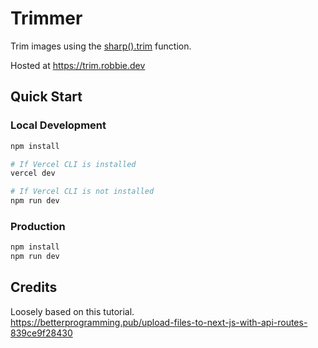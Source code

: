 # Trimmer
Trim images using the [sharp().trim](https://sharp.pixelplumbing.com/api-resize#trim) function.

Hosted at https://trim.robbie.dev

## Quick Start

### Local Development
```bash
npm install

# If Vercel CLI is installed
vercel dev

# If Vercel CLI is not installed
npm run dev
```

### Production
```bash
npm install
npm run dev
```

## Credits
Loosely based on this tutorial.  
https://betterprogramming.pub/upload-files-to-next-js-with-api-routes-839ce9f28430
